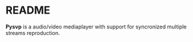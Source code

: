 # README #

**Pysvp** is a audio/video mediaplayer with support for syncronized multiple streams reproduction.